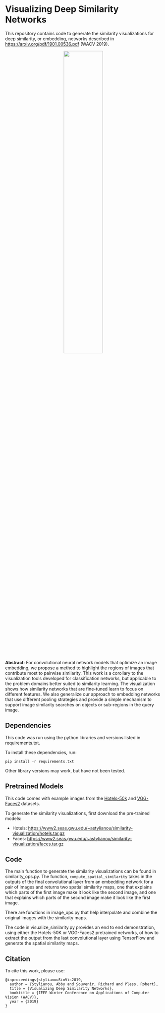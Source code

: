 # Visualizing Deep Similarity Networks
This repository contains code to generate the similarity visualizations for deep similarity, or embedding, networks described in https://arxiv.org/pdf/1901.00536.pdf (WACV 2019).

<p align="center">
  <img width=50% src="https://www2.seas.gwu.edu/~astylianou/images/similarity-visualization/similarity.png">
</p>

<b>Abstract</b>: For convolutional neural network models that optimize an image embedding, we propose a method to highlight the regions of images that contribute most to pairwise similarity. This work is a corollary to the visualization tools developed for classification networks, but applicable to the problem domains better suited to similarity learning. The visualization shows how similarity networks that are fine-tuned learn to focus on different features. We also generalize our approach to embedding networks that use different pooling strategies and provide a simple mechanism to support image similarity searches on objects or sub-regions in the query image.

## Dependencies
This code was run using the python libraries and versions listed in requirements.txt.

To install these dependencies, run:

```
pip install -r requirements.txt
```

Other library versions may work, but have not been tested.

## Pretrained Models
This code comes with example images from the [Hotels-50k](https://github.com/GWUvision/Hotels-50K) and [VGG-Faces2](http://www.robots.ox.ac.uk/~vgg/data/vgg_face2/) datasets.

To generate the similarity visualizations, first download the pre-trained models:
* Hotels: https://www2.seas.gwu.edu/~astylianou/similarity-visualization/hotels.tar.gz
* Faces: https://www2.seas.gwu.edu/~astylianou/similarity-visualization/faces.tar.gz

## Code
The main function to generate the similarity visualizations can be found in similarity_ops.py. The function, ```compute_spatial_similarity``` takes in the outputs of the final convolutional layer from an embedding network for a pair of images and returns two spatial similarity maps, one that explains which parts of the first image make it look like the second image, and one that explains which parts of the second image make it look like the first image.

There are functions in image_ops.py that help interpolate and combine the original images with the similarity maps.

The code in visualize_similarity.py provides an end to end demonstration, using either the Hotels-50K or VGG-Faces2 pretrained networks, of how to extract the output from the last convolutional layer using TensorFlow and generate the spatial similarity maps.

## Citation
To cite this work, please use:

```
@inproceedings{stylianouSimVis2019,
  author = {Stylianou, Abby and Souvenir, Richard and Pless, Robert},
  title = {Visualizing Deep Similarity Networks},
  booktitle = {IEEE Winter Conference on Applications of Computer Vision (WACV)},
  year = {2019}
}
```
